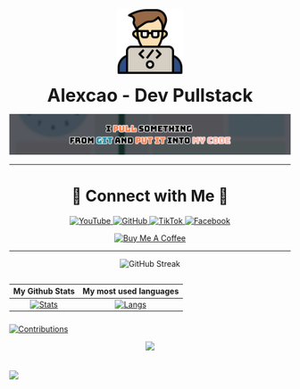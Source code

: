 <!-- <p align="center"> 
  <img src="">
</p> -->
<p align="center">
  <img src="coding.png" alt="App Icon" width="120">
</p>

<p align="center">
  <a href="https://pullstack.id.vn/" style="text-decoration: none;">
    <span style="font-size: 32px; font-weight: bold;">Alexcao - Dev Pullstack</span>
  </a>
</p>


![header](header.png)

---

<h1 align="center"> 🤝 Connect with Me 🤝 </h1>

<p align="center">
  <a href="https://www.youtube.com/@dev.pullstack">
    <img src="https://img.shields.io/badge/YouTube-FF0000?logo=youtube&logoColor=white" height="30" alt="YouTube">
  </a>
  <a href="https://github.com/alexcao194">
    <img src="https://img.shields.io/badge/GitHub-000?logo=github&logoColor=white" height="30" alt="GitHub">
  </a>
  <a href="https://www.tiktok.com/@dev.pullstack">
    <img src="https://img.shields.io/badge/TikTok-000000?logo=tiktok&logoColor=white" height="30" alt="TikTok">
  </a>
  <a href="https://facebook.com/alexcao194">
    <img src="https://img.shields.io/badge/Facebook-1877F2?logo=facebook&logoColor=white" height="30" alt="Facebook">
  </a>
</p>

<div align="center">
<a href="https://www.buymeacoffee.com/jKBSanOvvw" target="_blank"><img src="https://cdn.buymeacoffee.com/buttons/v2/default-blue.png" alt="Buy Me A Coffee" style="height: 45px !important;width: 150px !important;" ></a>
</div>

---

<div align="center">  

![GitHub Streak](https://github-readme-streak-stats.herokuapp.com/?user=alexcao194&theme=radical)
</div>
<div align="center">
<table>
  
| My Github Stats             | My most used languages |
:-:|:-:
[![Stats](https://acedev003-readme-stats.vercel.app/api?username=alexcao194&show_icons=true&theme=radical&count_private=true&hide=issues,contribs)](https://github.com/alexcao194)|[![Langs](https://acedev003-readme-stats.vercel.app/api/top-langs/?username=alexcao194&layout=compact&theme=radical&hide=c%2b%2b,c,HTML,CMake,Batchfile,VBscript,autoit)](https://github.com/alexcao194)
</table>
  </div>

###
[![Contributions](https://fabianocouto-activity-graph.vercel.app/graph/?username=alexcao194&theme=react-dark)](https://github.com/alexcao194)

<div align="center">
  <image src="cat.gif">
</div>


## ![](https://komarev.com/ghpvc/?username=alexcao194&color=238dd9&style=flat&label=VIEWS)

  

